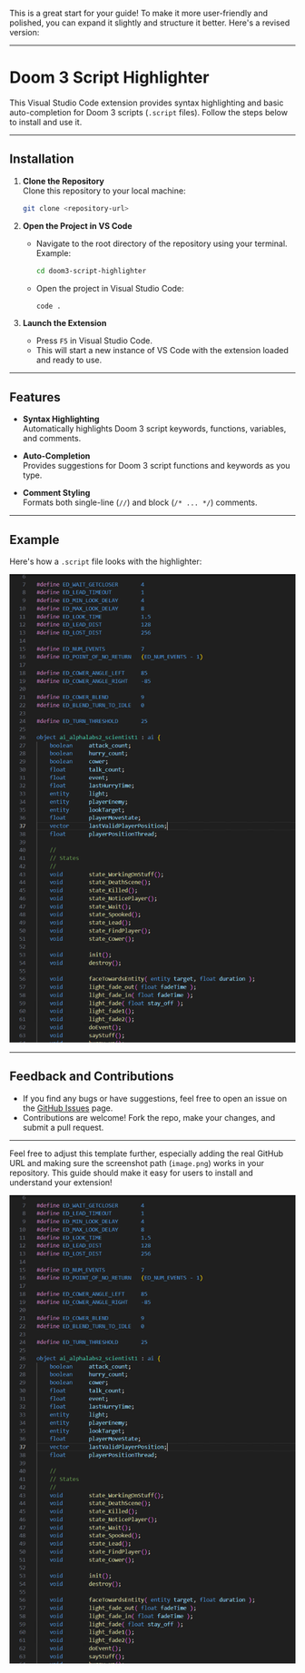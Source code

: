 This is a great start for your guide! To make it more user-friendly and polished, you can expand it slightly and structure it better. Here's a revised version:

---

# **Doom 3 Script Highlighter**

This Visual Studio Code extension provides syntax highlighting and basic auto-completion for Doom 3 scripts (`.script` files). Follow the steps below to install and use it.

---

## **Installation**

1. **Clone the Repository**  
   Clone this repository to your local machine:
   ```bash
   git clone <repository-url>
   ```

2. **Open the Project in VS Code**  
   - Navigate to the root directory of the repository using your terminal.  
     Example:
     ```bash
     cd doom3-script-highlighter
     ```
   - Open the project in Visual Studio Code:
     ```bash
     code .
     ```

3. **Launch the Extension**  
   - Press `F5` in Visual Studio Code.  
   - This will start a new instance of VS Code with the extension loaded and ready to use.

---

## **Features**
- **Syntax Highlighting**  
  Automatically highlights Doom 3 script keywords, functions, variables, and comments.
  
- **Auto-Completion**  
  Provides suggestions for Doom 3 script functions and keywords as you type.

- **Comment Styling**  
  Formats both single-line (`//`) and block (`/* ... */`) comments.

---

## **Example**

Here's how a `.script` file looks with the highlighter:

![Syntax Highlighter Preview](image.png)

---

## **Feedback and Contributions**
- If you find any bugs or have suggestions, feel free to open an issue on the [GitHub Issues](#) page.
- Contributions are welcome! Fork the repo, make your changes, and submit a pull request.

---

Feel free to adjust this template further, especially adding the real GitHub URL and making sure the screenshot path (`image.png`) works in your repository. This guide should make it easy for users to install and understand your extension!

![Showing an image of the syntax highlighter](image.png)